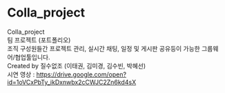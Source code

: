 # Colla_project
Colla_project  
팀 프로젝트 (포트폴리오)  
조직 구성원들간 프로젝트 관리, 실시간 채팅, 일정 및 게시판 공유등이 가능한 그룹웨어/협업툴입니다.  
Created by 질수없조 (이태권, 김미경, 김수빈, 박혜선)  
시연 영상 : https://drive.google.com/open?id=1oVCxPbTy_ikDxnwbx2cCWJC2Zn6kd4sX
